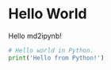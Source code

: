 # Hello World

<p>Hello md2ipynb!</p>

```py
# Hello world in Python.
print('Hello from Python!')
```
